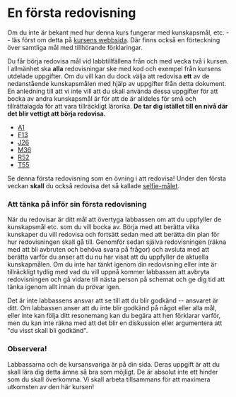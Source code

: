 En första redovisning
=====================

Om du inte är bekant med hur denna kurs fungerar med kunskapsmål,
etc. -- läs först om detta på
[kursens webbsida](http://wrigstad.com/ioopm/about.php#redovisa).
Där finns också en förteckning över samtliga mål med tillhörande
förklaringar.

Du får börja redovisa mål vid labbtillfällena från och med vecka
två i kursen. I allmänhet ska **alla** redovisningar ske med
kod och exempel från kursens utdelade uppgifter. Om du vill kan du
dock välja att redovisa **ett** av de nedanstående
kunskapsmålen med hjälp av uppgifter från detta dokument. En
anledning till att vi inte vill att du skall använda dessa
uppgifter för att bocka av andra kunskapsmål är för att de är
alldeles för små och tillrättalagda för att vara tillräckligt
lärorika. **De tar dig istället till en nivå där det blir
  vettigt att börja redovisa.**

* [A1](auportal.herokuapp.com/achievements/1)
* [F13](auportal.herokuapp.com/achievements/13)
* [J26](auportal.herokuapp.com/achievements/26)
* [M36](auportal.herokuapp.com/achievements/36)
* [R52](auportal.herokuapp.com/achievements/52)
* [T55](auportal.herokuapp.com/achievements/55)

Se denna första redovisning som en övning i att redovisa! Under
den första veckan **skall** du också redovisa det så kallade
[selfie-målet](http://auportal.herokuapp.com/achievements/63).

### Att tänka på inför sin första redovisning

När du redovisar är ditt mål att övertyga labbassen om att du
uppfyller de kunskapsmål etc. som du vill bocka av. Börja med att
berätta vilka kunskaper du vill redovisa och fortsätt sedan med
att berätta din plan för hur redovisningen skall gå till. Genomför
sedan själva redovisningen (räkna med att bli avbruten och behöva
svara på frågor) och avsluta med att berätta varför du anser att
du nu har visat att du uppfyller de aktuella kunskapmålen. Om du
inte har tänkt igenom din redovisning eller inte är tillräckligt
tydlig med vad du vill uppnå kommer labbassen att avbryta
redovisningen och gå vidare till nästa person på schemat och ge
dig tid att tänka igenom allt innan du prövar igen.

Det är inte labbassens ansvar att se till att du blir godkänd --
ansvaret är ditt. Om labbassen anser att du inte blir godkänd på
något eller alla mål, eller inte kan följa ditt resonemang kan du
begära att hen förklarar varför, men du kan inte räkna med att det
blir en diskussion eller argumentera att "du visst skall bli
godkänd".

### Observera!

Labbassarna och de kursansvariga är på din sida. Deras uppgift är
att du skall lära dig detta ämne så bra som möjligt. De är absolut
inte ett hinder som du skall överkomma. Vi skall arbeta
tillsammans för att maximera utkomsten av den här kursen!
